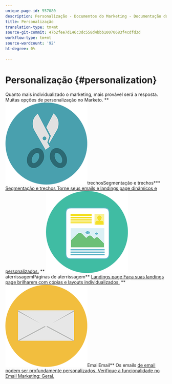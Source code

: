 ```yaml
---
unique-page-id: 557080
description: Personalização - Documentos do Marketing - Documentação do produto
title: Personalização
translation-type: tm+mt
source-git-commit: 47b2fee7d146c3dc558d4bbb10070683f4cdfd3d
workflow-type: tm+mt
source-wordcount: '92'
ht-degree: 0%

---
```



# Personalização {#personalization}

Quanto mais individualizado o marketing, mais provável será a resposta. Muitas opções de personalização no Marketo.
** ![Segmentação e](assets/graphic-design-tools-18.png)trechosSegmentação e trechos*** [Segmentação e trechos Torne seus emails e landings page dinâmicos e personalizados.](https://docs.marketo.com/display/DOCS/Segmentation+and+Snippets)     ** ![Páginas de](assets/office-artboard-80.png)aterrissagemPáginas de aterrissagem** [Landings page Faça suas landings page brilharem com cópias e layouts individualizados.](https://docs.marketo.com/display/DOCS/Personalizing+Landing+Pages)     ** ![](assets/office-27-1.png)EmailEmail** Os emails [de email podem ser profundamente personalizados. Verifique a funcionalidade no Email Marketing: Geral.](https://docs.marketo.com/display/DOCS/General)